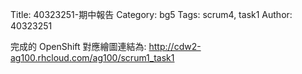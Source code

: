 Title: 40323251-期中報告
Category: bg5
Tags: scrum4, task1
Author: 40323251
 
<!-- PELICAN_END_SUMMARY -->
 
完成的 OpenShift 對應繪圖連結為: <a href=" http://cdw2-ag100.rhcloud.com/ag100/scrum1_task1"> http://cdw2-ag100.rhcloud.com/ag100/scrum1_task1</a>


